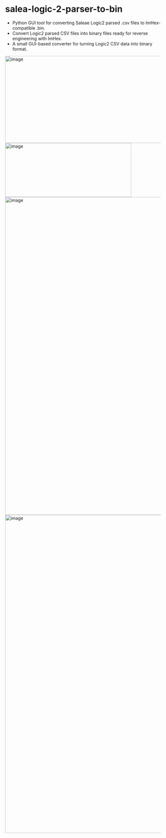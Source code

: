 # salea-logic-2-parser-to-bin
* Python GUI tool for converting Saleae Logic2 parsed .csv files to ImHex-compatible .bin. 
* Convert Logic2 parsed CSV files into binary files ready for reverse engineering with ImHex. 
* A small GUI-based converter for turning Logic2 CSV data into binary format.

<img width="649" height="282" alt="image" src="https://github.com/user-attachments/assets/9267673d-226a-4b08-9cfc-d8d4b073cf55" />
<img width="408" height="175" alt="image" src="https://github.com/user-attachments/assets/5a80d9d1-9508-4288-be5d-3415c74bdc92" />
<img width="1916" height="1030" alt="image" src="https://github.com/user-attachments/assets/3f3e581d-c633-4625-9be5-78a40e297e5d" />
<img width="1917" height="1031" alt="image" src="https://github.com/user-attachments/assets/187c446f-d451-49bc-941b-bce3c2b1be81" />
